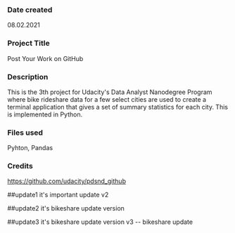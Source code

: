 ### Date created
08.02.2021

### Project Title
Post Your Work on GitHub

### Description
This is the 3th project for Udacity's Data Analyst Nanodegree Program where bike rideshare data for a few select cities are used to create a terminal application that gives a set of summary statistics for each city. This is implemented in Python.

### Files used
Pyhton, Pandas

### Credits
https://github.com/udacity/pdsnd_github

##update1
it's important update v2

##update2
it's bikeshare update version

##update3
it's bikeshare update version v3 -- bikeshare update

